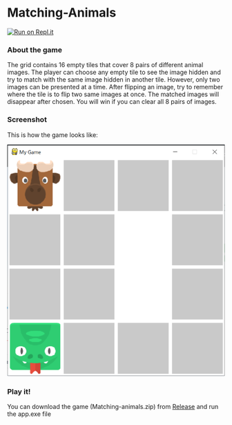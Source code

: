# Matching-Animals
[![Run on Repl.it](https://repl.it/badge/github/socolachaymo/Matching-Animals)](https://repl.it/github/socolachaymo/Matching-Animals)
### About the game
The grid contains 16 empty tiles that cover 8 pairs of different animal images. The player can choose any empty tile to see the image hidden and try to match with the same image hidden in another tile. However, only two images can be presented at a time. After flipping an image, try to remember where the tile is to flip two same images at once. The matched images will disappear after chosen. You will win if you can clear all 8 pairs of images.

### Screenshot
This is how the game looks like:

<p align='center'>
<img src='images/screenshot.PNG'/>
</p>

### Play it!
You can download the game (Matching-animals.zip) from [Release](https://github.com/socolachaymo/Matching-Animals/releases) and run the app.exe file 
